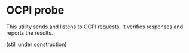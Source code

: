 # OCPI probe

This utility sends and listens to OCPI requests.
It verifies responses and reports the results.

(still under construction)
